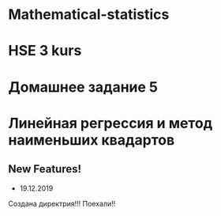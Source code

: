 # Mathematical-statistics
# HSE 3 kurs

# Домашнее задание 5

# Линейная регрессия и метод наименьших квадартов

## New Features!

- 19.12.2019

Создана директрия!!! Поехали!!